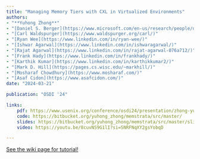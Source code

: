```yaml
---
title: "Managing Memory Tiers with CXL in Virtualized Environments"
authors:
- "**Yuhong Zhong**"
- "[Daniel S. Berger](https://www.microsoft.com/en-us/research/people/daberg/)"
- "[Carl Waldspurger](https://www.waldspurger.org/carl/)"
- "[Ryan Wee](https://www.linkedin.com/in/ryan-wee/)"
- "[Ishwar Agarwal](https://www.linkedin.com/in/ishwaragarwal/)"
- "[Rajat Agarwal](https://www.linkedin.com/in/rajat-agarwal-076a712/)"
- "[Frank Hady](https://www.linkedin.com/in/frankhady/)"
- "[Karthik Kumar](https://www.linkedin.com/in/karthikkumar2/)"
- "[Mark D. Hill](https://pages.cs.wisc.edu/~markhill/)"
- "[Mosharaf Chowdhury](https://www.mosharaf.com/)"
- "[Asaf Cidon](https://www.asafcidon.com/)"
date: "2024-03-21"

publication: "OSDI '24"

links:
    pdf: https://www.usenix.org/conference/osdi24/presentation/zhong-yuhong
    code: https://bitbucket.org/yuhong_zhong/memstrata/src/master/
    slides: https://bitbucket.org/yuhong_zhong/memstrata/src/master/slides/
    video: https://youtu.be/8cuvNS9G1lI?si=SNRFNqXY2gsYobqD

---
```



[See the wiki page for tutorial!](https://github.com/hadisinaee/avicenna/wiki)
